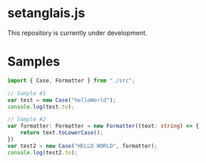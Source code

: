 # setanglais.js
This repository is currently under development.

# Samples
```ts
import { Case, Formatter } from "./src";

// Sample #1
var test = new Case("helloWorld");
console.log(test.to);

// Sample #2
var formatter: Formatter = new Formatter((text: string) => {
    return text.toLowerCase();
})
var test2 = new Case("HELLO WORLD", formatter);
console.log(test2.to);
```
